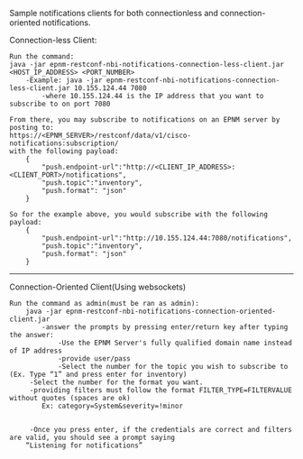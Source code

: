 Sample notifications clients for both connectionless and connection-oriented notifications.

Connection-less Client:

    Run the command:
    java -jar epnm-restconf-nbi-notifications-connection-less-client.jar <HOST_IP_ADDRESS> <PORT_NUMBER>
        -Example: java -jar epnm-restconf-nbi-notifications-connection-less-client.jar 10.155.124.44 7080
            -where 10.155.124.44 is the IP address that you want to subscribe to on port 7080
        
    From there, you may subscribe to notifications on an EPNM server by posting to:
    https://<EPNM_SERVER>/restconf/data/v1/cisco-notifications:subscription/
    with the following payload:
        {
            "push.endpoint-url":"http://<CLIENT_IP_ADDRESS>:<CLIENT_PORT>/notifications",
            "push.topic":"inventory",
            "push.format": "json"
        }

    So for the example above, you would subscribe with the following payload:
        {
            "push.endpoint-url":"http://10.155.124.44:7080/notifications",
            "push.topic":"inventory",
            "push.format": "json"
        }



-------------------------------------------------------------------------------------------------------------------


Connection-Oriented Client(Using websockets)

    Run the command as admin(must be ran as admin):
        java -jar epnm-restconf-nbi-notifications-connection-oriented-client.jar 
            -answer the prompts by pressing enter/return key after typing the answer:
                -Use the EPNM Server's fully qualified domain name instead of IP address
                -provide user/pass
                -Select the number for the topic you wish to subscribe to (Ex. Type “1” and press enter for inventory)
		 -Select the number for the format you want.
		 -providing filters must follow the format FILTER_TYPE=FILTERVALUE without quotes (spaces are ok)
			Ex: category=System&severity=!minor


	     -Once you press enter, if the credentials are correct and filters are valid, you should see a prompt saying
		“Listening for notifications”


    
